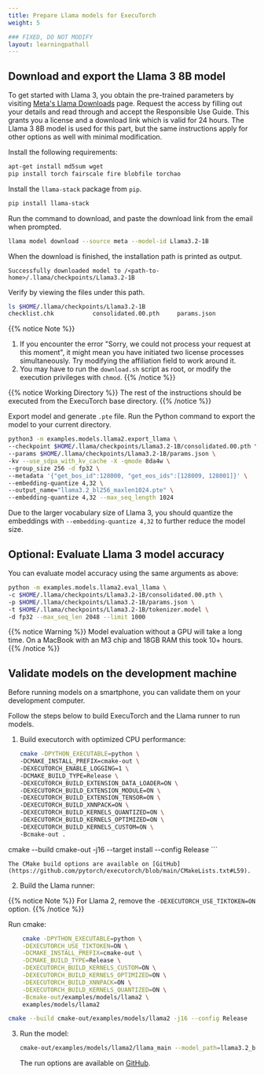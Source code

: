 ```yaml
---
title: Prepare Llama models for ExecuTorch
weight: 5

### FIXED, DO NOT MODIFY
layout: learningpathall
---
```


## Download and export the Llama 3 8B model

To get started with Llama 3, you obtain the pre-trained parameters by visiting [Meta's Llama Downloads](https://llama.meta.com/llama-downloads/) page. Request the access by filling out your details and read through and accept the Responsible Use Guide. This grants you a license and a download link which is valid for 24 hours. The Llama 3 8B model is used for this part, but the same instructions apply for other options as well with minimal modification.

Install the following requirements:
```bash
apt-get install md5sum wget
pip install torch fairscale fire blobfile torchao
```

Install the `llama-stack` package from `pip`.
```bash
pip install llama-stack
```
Run the command to download, and paste the download link from the email when prompted.
```bash
llama model download --source meta --model-id Llama3.2-1B
```

When the download is finished, the installation path is printed as output.
```output
Successfully downloaded model to /<path-to-home>/.llama/checkpoints/Llama3.2-1B
```

Verify by viewing the files under this path.

```bash
ls $HOME/.llama/checkpoints/Llama3.2-1B
checklist.chk           consolidated.00.pth     params.json             tokenizer.model
```


{{% notice Note %}}
1. If you encounter the error "Sorry, we could not process your request at this moment", it might mean you have initiated two license processes simultaneously. Try modifying the affiliation field to work around it.
2. You may have to run the `download.sh` script as root, or modify the execution privileges with `chmod`.
{{% /notice %}}

{{% notice Working Directory %}}
The rest of the instructions should be executed from the ExecuTorch base directory.
{{% /notice %}}

Export model and generate `.pte` file. Run the Python command to export the model to your current directory.

```bash
python3 -m examples.models.llama2.export_llama \
--checkpoint $HOME/.llama/checkpoints/Llama3.2-1B/consolidated.00.pth \
--params $HOME/.llama/checkpoints/Llama3.2-1B/params.json \
-kv --use_sdpa_with_kv_cache -X -qmode 8da4w \
--group_size 256 -d fp32 \
--metadata '{"get_bos_id":128000, "get_eos_ids":[128009, 128001]}' \
--embedding-quantize 4,32 \
--output_name="llama3.2_bl256_maxlen1024.pte" \
--embedding-quantize 4,32 --max_seq_length 1024
```

Due to the larger vocabulary size of Llama 3, you should quantize the embeddings with `--embedding-quantize 4,32` to further reduce the model size.

## Optional: Evaluate Llama 3 model accuracy

You can evaluate model accuracy using the same arguments as above:

``` bash
python -m examples.models.llama2.eval_llama \
-c $HOME/.llama/checkpoints/Llama3.2-1B/consolidated.00.pth \
-p $HOME/.llama/checkpoints/Llama3.2-1B/params.json \
-t $HOME/.llama/checkpoints/Llama3.2-1B/tokenizer.model \
-d fp32 --max_seq_len 2048 --limit 1000
```

{{% notice Warning %}}
Model evaluation without a GPU will take a long time. On a MacBook with an M3 chip and 18GB RAM this took 10+ hours.
{{% /notice %}}

## Validate models on the development machine

Before running models on a smartphone, you can validate them on your development computer.

Follow the steps below to build ExecuTorch and the Llama runner to run models.

1. Build executorch with optimized CPU performance:

    ``` bash
    cmake -DPYTHON_EXECUTABLE=python \
    -DCMAKE_INSTALL_PREFIX=cmake-out \
    -DEXECUTORCH_ENABLE_LOGGING=1 \
    -DCMAKE_BUILD_TYPE=Release \
    -DEXECUTORCH_BUILD_EXTENSION_DATA_LOADER=ON \
    -DEXECUTORCH_BUILD_EXTENSION_MODULE=ON \
    -DEXECUTORCH_BUILD_EXTENSION_TENSOR=ON \
    -DEXECUTORCH_BUILD_XNNPACK=ON \
    -DEXECUTORCH_BUILD_KERNELS_QUANTIZED=ON \
    -DEXECUTORCH_BUILD_KERNELS_OPTIMIZED=ON \
    -DEXECUTORCH_BUILD_KERNELS_CUSTOM=ON \
    -Bcmake-out .

cmake --build cmake-out -j16 --target install --config Release
    ```

    The CMake build options are available on [GitHub](https://github.com/pytorch/executorch/blob/main/CMakeLists.txt#L59).

2. Build the Llama runner:

{{% notice Note %}}
For Llama 2, remove the `-DEXECUTORCH_USE_TIKTOKEN=ON` option.
{{% /notice %}}

Run cmake:

``` bash
    cmake -DPYTHON_EXECUTABLE=python \
    -DEXECUTORCH_USE_TIKTOKEN=ON \
    -DCMAKE_INSTALL_PREFIX=cmake-out \
    -DCMAKE_BUILD_TYPE=Release \
    -DEXECUTORCH_BUILD_KERNELS_CUSTOM=ON \
    -DEXECUTORCH_BUILD_KERNELS_OPTIMIZED=ON \
    -DEXECUTORCH_BUILD_XNNPACK=ON \
    -DEXECUTORCH_BUILD_KERNELS_QUANTIZED=ON \
    -Bcmake-out/examples/models/llama2 \
    examples/models/llama2

cmake --build cmake-out/examples/models/llama2 -j16 --config Release
```

3. Run the model:

    ``` bash
    cmake-out/examples/models/llama2/llama_main --model_path=llama3.2_bl256_maxlen1024.pte --tokenizer_path=$HOME/.llama/checkpoints/Llama3.2-1B/tokenizer.model --prompt=<prompt>
    ```

    The run options are available on [GitHub](https://github.com/pytorch/executorch/blob/main/examples/models/llama2/main.cpp#L18-L40).
